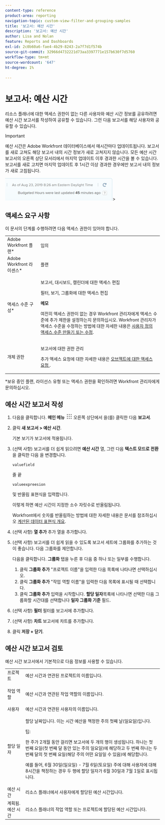 ```yaml
---
content-type: reference
product-area: reporting
navigation-topic: custom-view-filter-and-grouping-samples
title: '보고서: 예산 시간'
description: '보고서: 예산 시간'
author: Lisa and Nolan
feature: Reports and Dashboards
exl-id: 2c0b60a6-fae4-4b29-8243-2a7f7d1f574b
source-git-commit: 32966d4732221d73aa3397771e157b630f7d5760
workflow-type: tm+mt
source-wordcount: '647'
ht-degree: 1%

---
```


# 보고서: 예산 시간

<!--
<p data-mc-conditions="QuicksilverOrClassic.Draft mode">(NOTE: From&nbsp;Alina: This is my article, but since it's about building a report, it is in the Reporting section. Please don't remove it -it's linked to Resouce Management and it is super important.) </p>
-->

리소스 플래너에 대한 액세스 권한이 없는 다른 사용자와 예산 시간 정보를 공유하려면 예산 시간 보고서를 작성하여 공유할 수 있습니다. 그런 다음 보고서를 해당 사용자와 공유할 수 있습니다.

<!--
<p data-mc-conditions="QuicksilverOrClassic.Draft mode">(NOTE: This info is also added and drafted in the article "View Budget Hours in a report" in the Resource Planning section. Consider deleting this article?!)</p>
-->

>[!IMPORTANT]
>
>예산 시간은 Adobe Workfront 데이터베이스에서 매시간마다 업데이트됩니다. 보고서를 새로 고쳐도 해당 보고서 내의 시간 정보가 새로 고쳐지지 않습니다. 모든 예산 시간 보고서의 오른쪽 상단 모서리에서 마지막 업데이트 이후 경과한 시간을 볼 수 있습니다. 보고서를 새로 고치면 마지막 업데이트 후 1시간 이상 경과한 경우에만 보고서 내의 정보가 새로 고침됩니다.
>
>![](assets/budgeted-hour-report-time-sync-warning-350x74.png)>

## 액세스 요구 사항

이 문서의 단계를 수행하려면 다음 액세스 권한이 있어야 합니다.

<table style="table-layout:auto"> 
 <col> 
 <col> 
 <tbody> 
  <tr> 
   <td role="rowheader">Adobe Workfront 플랜*</td> 
   <td> <p>임의</p> </td> 
  </tr> 
  <tr> 
   <td role="rowheader">Adobe Workfront 라이센스*</td> 
   <td> <p>플랜 </p> </td> 
  </tr> 
  <tr> 
   <td role="rowheader">액세스 수준 구성*</td> 
   <td> <p>보고서, 대시보드, 캘린더에 대한 액세스 편집</p> <p>필터, 보기, 그룹화에 대한 액세스 편집</p> <p><b>메모</b>

여전히 액세스 권한이 없는 경우 Workfront 관리자에게 액세스 수준에 추가 제한을 설정하는지 문의하십시오. Workfront 관리자가 액세스 수준을 수정하는 방법에 대한 자세한 내용은 <a href="../../../administration-and-setup/add-users/configure-and-grant-access/create-modify-access-levels.md" class="MCXref xref">사용자 정의 액세스 수준 만들기 또는 수정</a>.</p> </td>
</tr> 
  <tr> 
   <td role="rowheader">개체 권한</td> 
   <td> <p>보고서에 대한 권한 관리</p> <p>추가 액세스 요청에 대한 자세한 내용은 <a href="../../../workfront-basics/grant-and-request-access-to-objects/request-access.md" class="MCXref xref">오브젝트에 대한 액세스 요청 </a>.</p> </td> 
  </tr> 
 </tbody> 
</table>

&#42;보유 중인 플랜, 라이선스 유형 또는 액세스 권한을 확인하려면 Workfront 관리자에게 문의하십시오.

## 예산 시간 보고서 작성

1. 다음을 클릭합니다. **메인 메뉴** ![](assets/main-menu-icon.png) 오른쪽 상단에서 을(를) 클릭한 다음 **보고서**.

1. 클릭 **새 보고서 > 예산 시간**.

   기본 보기가 보고서에 적용됩니다.

1. (선택 사항) 보고서를 더 쉽게 읽으려면 **예산 시간** 열, 그런 다음 **텍스트 모드로 전환**&#x200B;을 클릭한 다음 을 변경합니다.

   ```
   valuefield
   ```

   줄 끝

   ```
   valueexpreesion
   ```

   및 반올림 표현식을 입력합니다.

   이렇게 하면 예산 시간이 지정한 소수 자릿수로 반올림됩니다.

   Workfront에서 숫자를 반올림하는 방법에 대한 자세한 내용은 문서를 참조하십시오 [계산된 데이터 표현식 개요](../../../reports-and-dashboards/reports/calc-cstm-data-reports/calculated-data-expressions.md).

1. (선택 사항) **열 추가** 추가 열을 추가합니다.
1. (선택 사항) 보고서를 더 쉽게 읽을 수 있도록 보고서 세트에 그룹화를 추가하는 것이 좋습니다. 다음 그룹화를 제안합니다.

   다음을 클릭합니다. **그룹화** 탭을 누른 후 다음 중 하나 또는 일부를 수행합니다.

   1. 클릭 **그룹화 추가** &quot;프로젝트 이름&quot;을 입력한 다음 목록에 나타나면 선택하십시오.
   1. 클릭 **그룹화 추가** &quot;작업 역할 이름&quot;을 입력한 다음 목록에 표시될 때 선택합니다.
   1. 클릭 **그룹화 추가** 입력을 시작합니다. **할당 일자**&#x200B;목록에 나타나면 선택한 다음 그룹화할 시간대를 선택합니다 **일자 그룹화 기준** 필드.

1. (선택 사항) **필터** 필터를 보고서에 추가합니다.
1. (선택 사항) **차트** 보고서에 차트를 추가합니다.
1. 클릭 **저장 + 닫기**.

## 예산 시간 보고서 검토

예산 시간 보고서에서 기본적으로 다음 정보를 사용할 수 있습니다.

<table style="table-layout:auto"> 
 <col> 
 <col> 
 <tbody> 
  <tr> 
   <td role="rowheader">프로젝트 </td> 
   <td>예산 시간과 연관된 프로젝트의 이름입니다.</td> 
  </tr> 
  <tr> 
   <td role="rowheader"> <p>작업 역할</p> </td> 
   <td>예산 시간과 연관된 작업 역할의 이름입니다. </td> 
  </tr> 
  <tr> 
   <td role="rowheader">사용자</td> 
   <td>예산 시간과 연관된 사용자의 이름입니다.</td> 
  </tr> 
  <tr> 
   <td role="rowheader">할당 일자</td> 
   <td> <p>할당 날짜입니다. 이는 시간 예산을 책정한 주의 첫째 날(일요일)입니다.</p> <p>팁:  <p>한 주가 2개월 동안 걸리면 보고서에 두 개의 행이 생성됩니다. 하나는 첫 번째 요일(첫 번째 달 동안 있는 주의 일요일)에 해당하고 두 번째 하나는 두 번째 달의 첫 번째 요일(해당 주의 어떤 요일일 수 있음)에 해당합니다.</p> <p>예를 들어, 6월 30일(일요일) - 7월 6일(토요일) 주에 대해 사용자에 대해 8시간을 책정하는 경우 두 행에 할당 일자가 6월 30일과 7월 1일로 표시됩니다.</p> </p> </td> 
  </tr> 
  <tr> 
   <td role="rowheader">예산 시간</td> 
   <td>리소스 플래너에서 사용자에게 할당된 예산 시간입니다.</td> 
  </tr> 
  <tr> 
   <td role="rowheader">계획됨. 예산 시간</td> 
   <td>리소스 플래너의 작업 역할 또는 프로젝트에 할당된 예산 시간입니다.</td> 
  </tr> 
 </tbody> 
</table>
